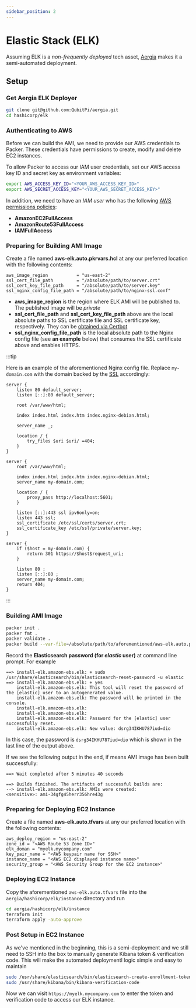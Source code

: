 ```yaml
---
sidebar_position: 2
---
```


Elastic Stack (ELK)
===================

Assuming ELK is a _non-frequently deployed_ tech asset, [Aergia] makes it a semi-automated deployment.

Setup
-----

### Get Aergia ELK Deployer

```bash
git clone git@github.com:QubitPi/aergia.git
cd hashicorp/elk
```

### Authenticating to AWS

Before we can build the AMI, we need to provide our AWS credentials to Packer. These credentials have permissions to
create, modify and delete EC2 instances.

To allow Packer to access our IAM user credentials, set our AWS access key ID and secret key as environment variables:

```bash
export AWS_ACCESS_KEY_ID="<YOUR_AWS_ACCESS_KEY_ID>"
export AWS_SECRET_ACCESS_KEY="<YOUR_AWS_SECRET_ACCESS_KEY>"
```

In addition, we need to have an _IAM user_ who has the following [AWS permissions policies]:

- **AmazonEC2FullAccess**
- **AmazonRoute53FullAccess**
- **IAMFullAccess**

### Preparing for Building AMI Image

Create a file named **aws-elk.auto.pkrvars.hcl** at any our preferred location with the following contents:

```hcl
aws_image_region           = "us-east-2"
ssl_cert_file_path         = "/absolute/path/to/server.crt"
ssl_cert_key_file_path     = "/absolute/path/to/server.key"
ssl_nginx_config_file_path = "/absolute/path/to/nginx-ssl.conf"
```

- **aws_image_region** is the region where ELK AMI will be published to. The published image will be _private_
- **ssl_cert_file_path** and **ssl_cert_key_file_path** above are the local absolute paths to SSL certificate file and
  SSL certificate key, respectively. They can be [obtained via Certbot](https://qubitpi.github.io/aergia/blog/certbot)
- **ssl_nginx_config_file_path** is the local absolute path to the Nginx config file (see **an example** below) that
  consumes the SSL certificate above and enables HTTPS.

:::tip

Here is an example of the aforementioned Nginx config file. Replace `my-domain.com` with the domain backed by the
[SSL](#ssl-certificate) accordingly:

```text
server {
	listen 80 default_server;
	listen [::]:80 default_server;

	root /var/www/html;

	index index.html index.htm index.nginx-debian.html;

	server_name _;

	location / {
		try_files $uri $uri/ =404;
	}
}

server {
	root /var/www/html;

	index index.html index.htm index.nginx-debian.html;
    server_name my-domain.com;

	location / {
		proxy_pass http://localhost:5601;
	}

    listen [::]:443 ssl ipv6only=on;
    listen 443 ssl;
    ssl_certificate /etc/ssl/certs/server.crt;
    ssl_certificate_key /etc/ssl/private/server.key;
}

server {
    if ($host = my-domain.com) {
        return 301 https://$host$request_uri;
    }

	listen 80 ;
	listen [::]:80 ;
    server_name my-domain.com;
    return 404;
}
```

:::

### Building AMI Image

```bash
packer init .
packer fmt .
packer validate .
packer build --var-file=/absolute/path/to/aforementioned/aws-elk.auto.pkrvars.hcl aws-elk.pkr.hcl
```

Record the **Elasticsearch password (for _elastic_ user)** at command line prompt. For example

```shell
==> install-elk.amazon-ebs.elk: + sudo /usr/share/elasticsearch/bin/elasticsearch-reset-password -u elastic
==> install-elk.amazon-ebs.elk: + yes
    install-elk.amazon-ebs.elk: This tool will reset the password of the [elastic] user to an autogenerated value.
    install-elk.amazon-ebs.elk: The password will be printed in the console.
    install-elk.amazon-ebs.elk:
    install-elk.amazon-ebs.elk:
    install-elk.amazon-ebs.elk: Password for the [elastic] user successfully reset.
    install-elk.amazon-ebs.elk: New value: dsrg34IKHU787iud=dio
```

In this case, the password is `dsrg34IKHU787iud=dio` which is shown in the last line of the output above.

If we see the following output in the end, if means AMI image has been built successfully:

```shell
==> Wait completed after 5 minutes 40 seconds

==> Builds finished. The artifacts of successful builds are:
--> install-elk.amazon-ebs.elk: AMIs were created:
<sensitive>: ami-34gfg45herr356hre43g
```

### Preparing for Deploying EC2 Instance

Create a file named **aws-elk.auto.tfvars** at any our preferred location with the following contents:

```hcl
aws_deploy_region = "us-east-2"
zone_id = "<AWS Route 53 Zone ID>"
elk_doman = "myelk.mycompany.com"
key_pair_name = "<AWS keypair name for SSH>"
instance_name = "<AWS EC2 displayed instance name>"
security_group = "<AWS Security Group for the EC2 instance>"
```

### Deploying EC2 Instance

Copy the aforementioned `aws-elk.auto.tfvars` file into the `aergia/hashicorp/elk/instance` directory and run

```bash
cd aergia/hashicorp/elk/instance
terraform init
terraform apply -auto-approve
```

### Post Setup in EC2 Instance

As we've mentioned in the beginning, this is a semi-deployment and we still need to SSH into the box to manually
generate Kibana token & verification code. This will make the automated deploymentl logic simple and easy to maintain

```bash
sudo /usr/share/elasticsearch/bin/elasticsearch-create-enrollment-token --scope kibana --url "https://localhost:9200"
sudo /usr/share/kibana/bin/kibana-verification-code
```

Now we can visit `https://myelk.mycompany.com` to enter the token and verification code to access our ELK instance.

[Aergia]: https://qubitpi.github.io/aergia/
[AWS permissions policies]: https://docs.aws.amazon.com/IAM/latest/UserGuide/introduction_access-management.html
